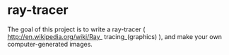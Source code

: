 # ray-tracer
The goal of this project is to write a ray-tracer ( http://en.wikipedia.org/wiki/Ray_ tracing_(graphics) ), and make your own computer-generated images.
